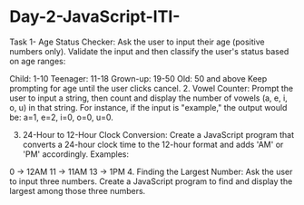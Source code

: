# Day-2-JavaScript-ITI-
 Task 1-
 Age Status Checker:
Ask the user to input their age (positive numbers only). Validate the input and then classify the user's status based on age ranges:

Child: 1-10
Teenager: 11-18
Grown-up: 19-50
Old: 50 and above
Keep prompting for age until the user clicks cancel.
2. Vowel Counter:
Prompt the user to input a string, then count and display the number of vowels (a, e, i, o, u) in that string. For instance, if the input is "example," the output would be: a=1, e=2, i=0, o=0, u=0.

3. 24-Hour to 12-Hour Clock Conversion:
Create a JavaScript program that converts a 24-hour clock time to the 12-hour format and adds 'AM' or 'PM' accordingly. Examples:

0 -> 12AM
11 -> 11AM
13 -> 1PM
4. Finding the Largest Number:
Ask the user to input three numbers. Create a JavaScript program to find and display the largest among those three numbers.
